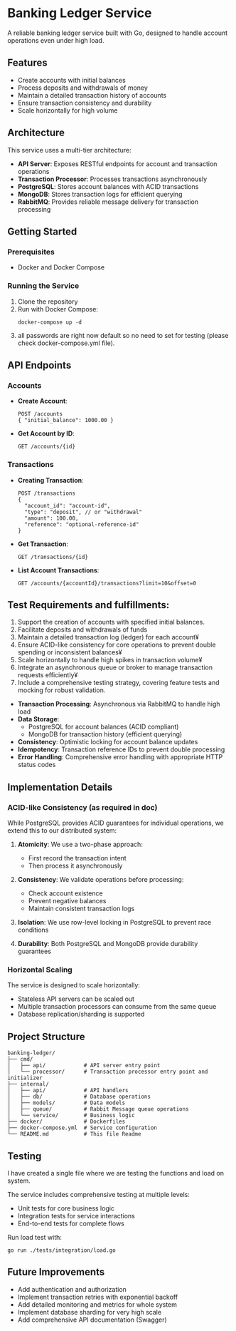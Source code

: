 # Banking Ledger Service

A reliable banking ledger service built with Go, designed to handle account operations even under high load.

## Features

- Create accounts with initial balances
- Process deposits and withdrawals of money
- Maintain a detailed transaction history of accounts
- Ensure transaction consistency and durability
- Scale horizontally for high volume

## Architecture

This service uses a multi-tier architecture:

- **API Server**: Exposes RESTful endpoints for account and transaction operations
- **Transaction Processor**: Processes transactions asynchronously
- **PostgreSQL**: Stores account balances with ACID transactions
- **MongoDB**: Stores transaction logs for efficient querying
- **RabbitMQ**: Provides reliable message delivery for transaction processing

## Getting Started

### Prerequisites

- Docker and Docker Compose

### Running the Service

1. Clone the repository
2. Run with Docker Compose:
   ```
   docker-compose up -d
   ```
3. all passwords are right now default so no need to set for testing (please check docker-compose.yml file).
## API Endpoints

### Accounts

- **Create Account**:
  ```
  POST /accounts
  { "initial_balance": 1000.00 }
  ```

- **Get Account by ID**:
  ```
  GET /accounts/{id}
  ```

### Transactions

- **Creating Transaction**:
  ```
  POST /transactions
  {
    "account_id": "account-id",
    "type": "deposit", // or "withdrawal"
    "amount": 100.00,
    "reference": "optional-reference-id"
  }
  ```

- **Get Transaction**:
  ```
  GET /transactions/{id}
  ```

- **List Account Transactions**:
  ```
  GET /accounts/{accountId}/transactions?limit=10&offset=0
  ```

## Test Requirements and fulfillments:
1. Support the creation of accounts with specified initial balances.
2. Facilitate deposits and withdrawals of funds 
3. Maintain a detailed transaction log (ledger) for each account¥
4. Ensure ACID-like consistency for core operations to prevent double spending or inconsistent balances¥
5. Scale horizontally to handle high spikes in transaction volume¥
6. Integrate an asynchronous queue or broker to manage transaction requests efficiently¥
7. Include a comprehensive testing strategy, covering feature tests and mocking for robust validation.


- **Transaction Processing**: Asynchronous via RabbitMQ to handle high load
- **Data Storage**: 
  - PostgreSQL for account balances (ACID compliant)
  - MongoDB for transaction history (efficient querying)
- **Consistency**: Optimistic locking for account balance updates
- **Idempotency**: Transaction reference IDs to prevent double processing
- **Error Handling**: Comprehensive error handling with appropriate HTTP status codes

## Implementation Details

### ACID-like Consistency (as required in doc)

While PostgreSQL provides ACID guarantees for individual operations, we extend this to our distributed system:

1. **Atomicity**: We use a two-phase approach:
   - First record the transaction intent
   - Then process it asynchronously

2. **Consistency**: We validate operations before processing:
   - Check account existence
   - Prevent negative balances
   - Maintain consistent transaction logs

3. **Isolation**: We use row-level locking in PostgreSQL to prevent race conditions

4. **Durability**: Both PostgreSQL and MongoDB provide durability guarantees

### Horizontal Scaling

The service is designed to scale horizontally:

- Stateless API servers can be scaled out
- Multiple transaction processors can consume from the same queue
- Database replication/sharding is supported

## Project Structure

```
banking-ledger/
├── cmd/
│   ├── api/            # API server entry point
│   └── processor/      # Transaction processor entry point and initializer
├── internal/
│   ├── api/            # API handlers
│   ├── db/             # Database operations
│   ├── models/         # Data models
│   ├── queue/          # Rabbit Message queue operations
│   └── service/        # Business logic
├── docker/             # Dockerfiles
├── docker-compose.yml  # Service configuration
└── README.md           # This file Readme
```

## Testing
I have created a single file where we are testing the functions and load on system.

The service includes comprehensive testing at multiple levels:

- Unit tests for core business logic
- Integration tests for service interactions
- End-to-end tests for complete flows

Run load test with:
```
go run ./tests/integration/load.go
```

## Future Improvements

- Add authentication and authorization
- Implement transaction retries with exponential backoff
- Add detailed monitoring and metrics for whole system
- Implement database sharding for very high scale
- Add comprehensive API documentation (Swagger)

